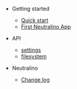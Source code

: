 * Getting started

  * [Quick start](quickstart.md)
  * [First Neutralino App](more-pages.md)

* API

  * [settings](api/settings.md)
  * [filesystem](api/filesystem.md)  

* Neutralino

  * [Change log](api/changelog.md)
